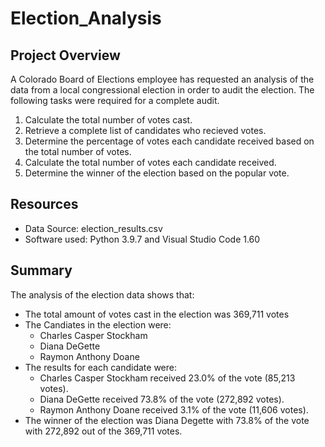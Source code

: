 # Election_Analysis

## Project Overview
A Colorado Board of Elections employee has requested an analysis of the data from a local congressional election in order to audit the election. The following tasks were required for a complete audit.

1. Calculate the total number of votes cast.
2. Retrieve a complete list of candidates who recieved votes.
3. Determine the percentage of votes each candidate received based on the total number of votes.
4. Calculate the total number of votes each candidate received.
5. Determine the winner of the election based on the popular vote.

## Resources
- Data Source: election_results.csv
- Software used: Python 3.9.7 and Visual Studio Code 1.60

## Summary
The analysis of the election data shows that:
- The total amount of votes cast in the election was 369,711 votes
- The Candiates in the election were:
   - Charles Casper Stockham
   - Diana DeGette
   - Raymon Anthony Doane
- The results for each candidate were:
   - Charles Casper Stockham received 23.0% of the vote (85,213 votes).
   - Diana DeGette received 73.8% of the vote (272,892 votes).
   - Raymon Anthony Doane received 3.1% of the vote (11,606 votes).
 - The winner of the election was Diana Degette with 73.8% of the vote with 272,892 out of the 369,711 votes.
